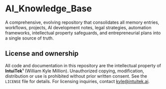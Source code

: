 # AI_Knowledge_Base
A comprehensive, evolving repository that consolidates all memory entries, workflows, projects, AI development notes, legal strategies, automation frameworks, intellectual property safeguards, and entrepreneurial plans into a single source of truth.


## License and ownership

All code and documentation in this repository are the intellectual property of **IntuiTek¹** (William Kyle Million). Unauthorized copying, modification, distribution or use is prohibited without prior written consent. See the `LICENSE` file for details. For licensing inquiries, contact kyle@intuitek.ai.
